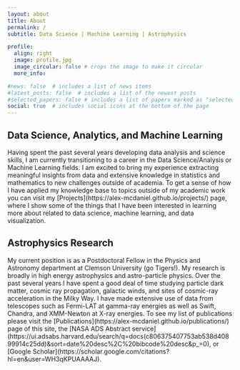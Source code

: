 ```yaml
---
layout: about
title: About
permalink: /
subtitle: Data Science | Machine Learning | Astrophysics

profile:
  align: right
  image: profile.jpg
  image_circular: false # crops the image to make it circular
  more_info:

#news: false  # includes a list of news items
#latest_posts: false  # includes a list of the newest posts
#selected_papers: false # includes a list of papers marked as "selected={true}"
social: true  # includes social icons at the bottom of the page
---
```


<h2>Data Science, Analytics, and Machine Learning</h2>
Having spent the past several years developing data analysis and science skills, I am currently transitioning to a career in the Data Science/Analysis or Machine Learning fields. I am excited to bring my experience extracting meaningful insights from data and extensive knowledge in statistics and mathematics to new challenges outside of academia. To get a sense of how I have applied my knowledge base to topics outside of my academic work you can visit my [Projects](https://alex-mcdaniel.github.io/projects/) page, where I show some of the things that I have been interested in learning more about related to data science, machine learning, and data visualization.

<h2>Astrophysics Research</h2>
My current position is as a Postdoctoral Fellow in the Physics and Astronomy department at Clemson University (go Tigers!). My research is broadly in high energy astrophysics and astro-particle physics. Over the past several years I have spent a good deal of time studying particle dark matter, cosmic ray propagation, galactic winds, and sites of cosmic-ray acceleration in the Milky Way. I have made extensive use of data from telescopes such as Fermi-LAT at gamma-ray energies as well as Swift, Chandra, and XMM-Newton at X-ray energies. To see my list of publications please visit the [Publications](https://alex-mcdaniel.github.io/publications/) page of this site, the [NASA ADS Abstract service](https://ui.adsabs.harvard.edu/search/q=docs(c806375407753ab538d40899914c25dd)&sort=date%20desc%2C%20bibcode%20desc&p_=0), or [Google Scholar](https://scholar.google.com/citations?hl=en&user=WH3qKPUAAAAJ).  